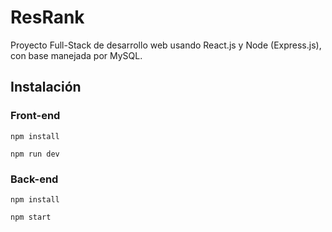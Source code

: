 # ResRank

Proyecto Full-Stack de desarrollo web usando React.js y Node (Express.js), con base manejada por MySQL.

## Instalación

### Front-end

`npm install`

`npm run dev`

### Back-end

`npm install`

`npm start`
